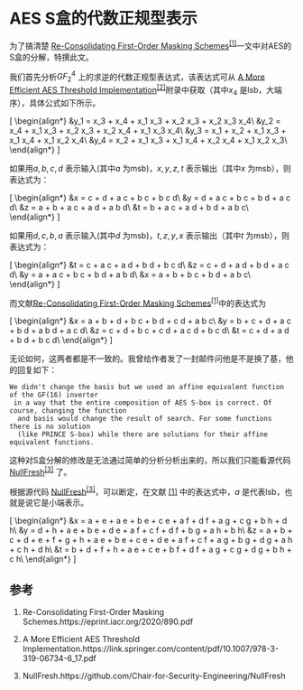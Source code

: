# AES S盒的代数正规型表示


为了搞清楚 [Re-Consolidating First-Order Masking Schemes](https://eprint.iacr.org/2020/890.pdf)<sup><a href="#ref1">[1]</a></sup>一文中对AES的S盒的分解，特撰此文。

我们首先分析$GF_2^4$ 上的求逆的代数正规型表达式，该表达式可从 [A More Efficient AES Threshold Implementation](https://link.springer.com/content/pdf/10.1007/978-3-319-06734-6_17.pdf)<sup><a href="#ref2">[2]</a></sup>附录中获取（其中$x_4$ 是lsb，大端序），具体公式如下所示。

\[
	\begin{align*}
	    &y_1 = x_3 + x_4 + x_1 x_3 + x_2 x_3 + x_2 x_3 x_4\\
		&y_2 = x_4 + x_1 x_3 + x_2 x_3 + x_2 x_4 + x_1 x_3 x_4\\
		&y_3 = x_1 + x_2 + x_1 x_3 + x_1 x_4 + x_1 x_2 x_4\\
		&y_4 = x_2 + x_1 x_3 + x_1 x_4 + x_2 x_4 + x_1 x_2 x_3\\
	\end{align*}
\]


如果用$a,b,c,d$ 表示输入(其中$a$ 为msb)，$x,y,z,t$ 表示输出（其中$x$ 为msb），则表达式为：

\[
	\begin{align*}
		&x = c + d + a c + b c + b c d\\
		&y = d + a c + b c + b d + a c d\\
		&z = a + b + a c + a d + a b d\\
		&t = b + a c + a d + b d + a b c\\    
	\end{align*}
\]

如果用$d,c,b,a$ 表示输入(其中$d$ 为msb)，$t,z,y,x$ 表示输出（其中$t$ 为msb），则表达式为：

\[
	\begin{align*}
		&t = c + a c + a d + b d + b c d\\
		&z = c + d + a d + b d + a c d\\
		&y = a + a c + b c + b d + a b d\\
		&x = a + b + b c + b d + a b c\\
	\end{align*}
\]

而文献[Re-Consolidating First-Order Masking Schemes](https://eprint.iacr.org/2020/890.pdf)<sup><a href="#ref1">[1]</a></sup>中的表达式为

\[
	\begin{align*}
		&x = a + b + d + b c + b d + c d + a b c\\
		&y = b + c + d + a c + b d + a b d + a c d\\
		&z = c + d + b c + c d + a c d + b c d\\
		&t = c + d + a d + b d + b c d\\
	\end{align*}
\]

无论如何，这两者都是不一致的。我曾给作者发了一封邮件问他是不是换了基，他的回复如下：

 	We didn't change the basis but we used an affine equivalent function of the GF(16) inverter
 	 in a way that the entire composition of AES S-box is correct. Of course, changing the function
 	  and basis would change the result of search. For some functions there is no solution 
 	  (like PRINCE S-box) while there are solutions for their affine equivalent functions.

这种对S盒分解的修改是无法通过简单的分析分析出来的，所以我们只能看源代码 [NullFresh](https://github.com/Chair-for-Security-Engineering/NullFresh)<sup><a href="#ref3">[3]</a></sup> 了。

根据源代码 [NullFresh](https://github.com/Chair-for-Security-Engineering/NullFresh)<sup><a href="#ref3">[3]</a></sup>，可以断定，在文献 <a href="#ref1">[1]</a> 中的表达式中，$a$ 是代表lsb，也就是说它是小端表示。

\[
	\begin{align*}
		&x = a + e + a e + b e + c e + a f + d f + a g + c g + b h + d h\\
		&y = d + h + a e + b e + d e + a f + c f + d f + b g + a h + b h\\
		&z = a + b + c + d + e + f + g + h + a e + b e + c e + d e + a f + c f + a g + b g + d g + a h + c h + d h\\
		&t = b + d + f + h + a e + c e + b f + d f + a g + c g + d g + b h + c h\\
	\end{align*}
\]



## 参考
1. <p name = "ref1">Re-Consolidating First-Order Masking Schemes.https://eprint.iacr.org/2020/890.pdf</p>
2. <p name = "ref2">A More Efficient AES Threshold Implementation.https://link.springer.com/content/pdf/10.1007/978-3-319-06734-6_17.pdf</p>
3. <p name = "ref3">NullFresh.https://github.com/Chair-for-Security-Engineering/NullFresh</p>



